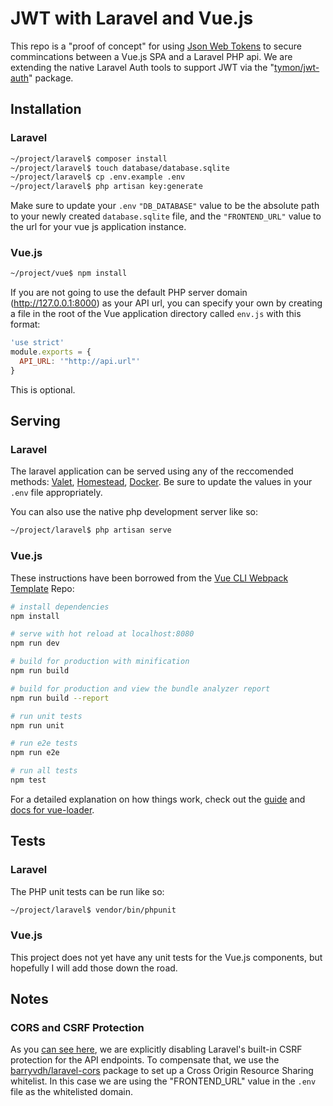 # JWT with Laravel and Vue.js

This repo is a "proof of concept" for using [Json Web Tokens](https://jwt.io/) to secure commincations between a Vue.js SPA and a Laravel PHP api.  We are extending the native Laravel Auth tools to support JWT via the "[tymon/jwt-auth](https://packagist.org/packages/tymon/jwt-auth)" package.


## Installation

### Laravel


```bash
~/project/laravel$ composer install
~/project/laravel$ touch database/database.sqlite
~/project/laravel$ cp .env.example .env
~/project/laravel$ php artisan key:generate
```

Make sure to update your `.env` ``"DB_DATABASE"`` value to be the absolute path to your newly created `database.sqlite` file, and the ``"FRONTEND_URL"`` value to the url for your vue js application instance.


### Vue.js

```bash
~/project/vue$ npm install
```

If you are not going to use the default PHP server domain (http://127.0.0.1:8000) as your API url, you can specify your own by creating a file in the root of the Vue application directory called `env.js` with this format:

```javascript
'use strict'
module.exports = {
  API_URL: '"http://api.url"'
}
```

This is optional.

## Serving

### Laravel

The laravel application can be served using any of the reccomended methods: [Valet](https://laravel.com/docs/5.5/valet), [Homestead](https://laravel.com/docs/5.5/homestead), [Docker](http://laradock.io/).  Be sure to update the values in your `.env` file appropriately.

You can also use the native php development server like so:

```bash
~/project/laravel$ php artisan serve
```

### Vue.js

These instructions have been borrowed from the [Vue CLI Webpack Template](https://github.com/vuejs-templates/webpack) Repo:

``` bash
# install dependencies
npm install

# serve with hot reload at localhost:8080
npm run dev

# build for production with minification
npm run build

# build for production and view the bundle analyzer report
npm run build --report

# run unit tests
npm run unit

# run e2e tests
npm run e2e

# run all tests
npm test
```

For a detailed explanation on how things work, check out the [guide](http://vuejs-templates.github.io/webpack/) and [docs for vue-loader](http://vuejs.github.io/vue-loader).

## Tests

### Laravel

The PHP unit tests can be run like so:

```bash
~/project/laravel$ vendor/bin/phpunit
```

### Vue.js

This project does not yet have any unit tests for the Vue.js components, but hopefully I will add those down the road.

## Notes

### CORS and CSRF Protection

As you [can see here](app/Http/Middleware/VerifyCsrfToken.php#L15), we are explicitly disabling Laravel's built-in CSRF protection for the API endpoints.  To compensate that, we use the [barryvdh/laravel-cors](https://packagist.org/packages/barryvdh/laravel-cors) package to set up a Cross Origin Resource Sharing whitelist.  In this case we are using the "FRONTEND_URL" value in the `.env` file as the whitelisted domain.
